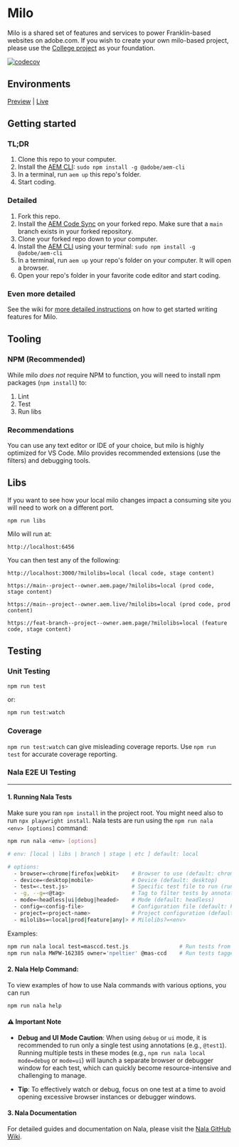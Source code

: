 # Milo
Milo is a shared set of features and services to power Franklin-based websites on adobe.com. If you wish to create your own milo-based project, please use the [College project](https://github.com/adobecom/milo-college) as your foundation.

[![codecov](https://codecov.io/gh/adobecom/milo/branch/main/graph/badge.svg?token=a7ZTCbitBt)](https://codecov.io/gh/adobecom/milo)

## Environments
[Preview](https://main--milo--adobecom.aem.page) | [Live](https://milo.adobe.com)

## Getting started

### TL;DR
1. Clone this repo to your computer.
1. Install the [AEM CLI](https://github.com/adobe/helix-cli): `sudo npm install -g @adobe/aem-cli`
1. In a terminal, run `aem up` this repo's folder.
1. Start coding.

### Detailed
1. Fork this repo.
1. Install the [AEM Code Sync](https://github.com/apps/aem-code-sync) on your forked repo. Make sure that a `main` branch exists in your forked repository.  
1. Clone your forked repo down to your computer.
1. Install the [AEM CLI](https://github.com/adobe/helix-cli) using your terminal: `sudo npm install -g @adobe/aem-cli`
1. In a terminal, run `aem up` your repo's folder on your computer. It will open a browser.
1. Open your repo's folder in your favorite code editor and start coding.

### Even more detailed
See the wiki for [more detailed instructions](https://github.com/adobecom/milo/wiki/Getting-started) on how to get started writing features for Milo.

## Tooling

### NPM (Recommended)
While milo *does not* require NPM to function, you will need to install npm packages (`npm install`) to:

1. Lint
2. Test
3. Run libs

### Recommendations
You can use any text editor or IDE of your choice, but milo is highly optimized for VS Code. Milo provides recommended extensions (use the filters) and debugging tools.

## Libs
If you want to see how your local milo changes impact a consuming site you will need to work on a different port.

```
npm run libs
```
Milo will run at:
```
http://localhost:6456
```
You can then test any of the following:
```
http://localhost:3000/?milolibs=local (local code, stage content)

https://main--project--owner.aem.page/?milolibs=local (prod code, stage content)

https://main--project--owner.aem.live/?milolibs=local (prod code, prod content)

https://feat-branch--project--owner.aem.page/?milolibs=local (feature code, stage content)
```

## Testing
### Unit Testing
```sh
npm run test
```
or:
```sh
npm run test:watch
```
### Coverage
`npm run test:watch` can give misleading coverage reports. Use `npm run test` for accurate coverage reporting.

### Nala E2E UI Testing
-----

#### 1. Running Nala Tests
Make sure you ran `npm install` in the project root.
You might need also to run `npx playwright install`.
Nala tests are run using the `npm run nala <env> [options]` command:

```sh
npm run nala <env> [options]
```
```sh
# env: [local | libs | branch | stage | etc ] default: local

# options:
  - browser=<chrome|firefox|webkit>    # Browser to use (default: chrome)
  - device=<desktop|mobile>            # Device (default: desktop)
  - test=<.test.js>                    # Specific test file to run (runs all tests in the file)
  - -g, --g=<@tag>                     # Tag to filter tests by annotations ex: @test1 @accordion @marquee
  - mode=<headless|ui|debug|headed>    # Mode (default: headless)
  - config=<config-file>               # Configuration file (default: Playwright default)
  - project=<project-name>             # Project configuration (default: milo-live-chromium)
  - milolibs=<local|prod|feature|any|> # Milolibs?=<env> 
```

Examples:
```sh
npm run nala local test=masccd.test.js                # Run tests from masccd.test.js file on your local changes. Don't forget `aem up` before running.
npm run nala MWPW-162385 owner='npeltier' @mas-ccd    # Run tests tagged as 'mas-ccd' in 'npeltier' fork on MWPW-162385 branch
```

#### 2. Nala Help Command:
To view examples of how to use Nala commands with various options, you can run
```sh
npm run nala help
```

#### ⚠️ Important Note
- **Debug and UI Mode Caution**: When using `debug` or `ui` mode, it is recommended to run only a single test using annotations (e.g., `@test1`). Running multiple tests in these modes (e.g., `npm run nala local mode=debug` or `mode=ui`) will launch a separate browser or debugger window for each test, which can quickly become resource-intensive and challenging to manage.

- **Tip**: To effectively watch or debug, focus on one test at a time to avoid opening excessive browser instances or debugger windows.

#### 3. Nala Documentation
For detailed guides and documentation on Nala, please visit the [Nala GitHub Wiki](https://github.com/adobecom/milo/wiki/Nala#nala-introduction).


  



